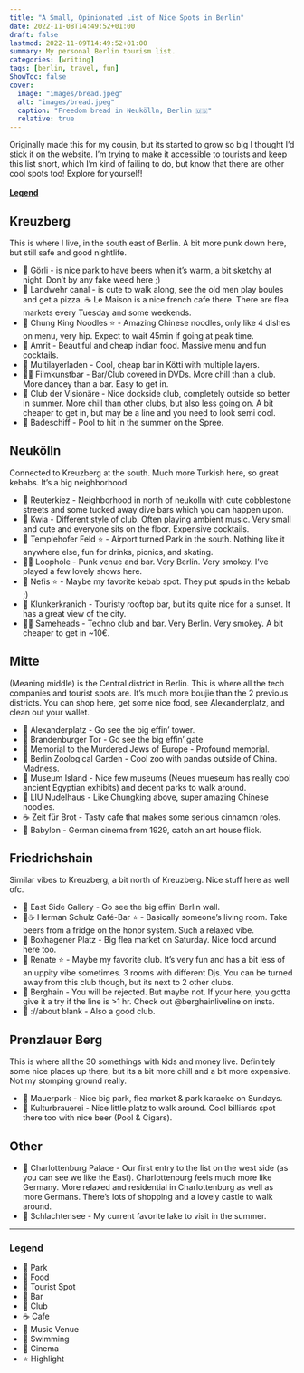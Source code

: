 ```yaml
---
title: "A Small, Opinionated List of Nice Spots in Berlin"
date: 2022-11-08T14:49:52+01:00
draft: false
lastmod: 2022-11-09T14:49:52+01:00
summary: My personal Berlin tourism list.
categories: [writing]
tags: [berlin, travel, fun]
ShowToc: false
cover:
  image: "images/bread.jpeg"
  alt: "images/bread.jpeg"
  caption: "Freedom bread in Neukölln, Berlin 🇺🇸"
  relative: true
---
```


Originally made this for my cousin, but its started to grow so big I thought I’d stick it on the website. I’m trying to make it accessible to tourists and keep this list short, which I’m kind of failing to do, but know that there are other cool spots too! Explore for yourself!
\
\
**[Legend](#legend)**

## Kreuzberg

This is where I live, in the south east of Berlin. A bit more punk down here, but still safe and good nightlife.

- 🌳 Görli - is nice park to have beers when it’s warm, a bit sketchy at night. Don’t by any fake weed here ;)
- 🌳 Landwehr canal - is cute to walk along, see the old men play boules and get a pizza. ☕️ Le Maison is a nice french cafe there. There are flea markets every Tuesday and some weekends.
- 🍖 Chung King Noodles ⭐️ - Amazing Chinese noodles, only like 4 dishes on menu, very hip. Expect to wait 45min if going at peak time.
- 🍖 Amrit - Beautiful and cheap indian food. Massive menu and fun cocktails.
- 🍺 Multilayerladen - Cool, cheap bar in Kötti with multiple layers.
- 🍺💃 Filmkunstbar - Bar/Club covered in DVDs. More chill than a club. More dancey than a bar. Easy to get in.
- 💃 Club der Visionäre - Nice dockside club, completely outside so better in summer. More chill than other clubs, but also less going on. A bit cheaper to get in, but may be a line and you need to look semi cool.
- 🌊 Badeschiff - Pool to hit in the summer on the Spree.

## Neukölln

Connected to Kreuzberg at the south. Much more Turkish here, so great kebabs. It’s a big neighborhood.

- 🍺 Reuterkiez - Neighborhood in north of neukolln with cute cobblestone streets and some tucked away dive bars which you can happen upon.
- 💃 Kwia - Different style of club. Often playing ambient music. Very small and cute and everyone sits on the floor. Expensive cocktails.
- 🌳 Templehofer Feld ⭐️ - Airport turned Park in the south. Nothing like it anywhere else, fun for drinks, picnics, and skating.
- 🍺🎸 Loophole - Punk venue and bar. Very Berlin. Very smokey. I’ve played a few lovely shows here.
- 🍖 Nefis ⭐️ - Maybe my favorite kebab spot. They put spuds in the kebab ;)
- 🍺 Klunkerkranich - Touristy rooftop bar, but its quite nice for a sunset. It has a great view of the city.
- 🍺💃 Sameheads - Techno club and bar. Very Berlin. Very smokey. A bit cheaper to get in ~10€.

## Mitte

(Meaning middle) is the Central district in Berlin. This is where all the tech companies and tourist spots are. It’s much more boujie than the 2 previous districts. You can shop here, get some nice food, see Alexanderplatz, and clean out your wallet.

- 📸 Alexanderplatz - Go see the big effin’ tower.
- 📸 Brandenburger Tor - Go see the big effin’ gate
- 📸 Memorial to the Murdered Jews of Europe - Profound memorial.
- 📸 Berlin Zoological Garden - Cool zoo with pandas outside of China. Madness.
- 📸 Museum Island - Nice few museums (Neues mueseum has really cool ancient Egyptian exhibits) and decent parks to walk around.
- 🍖 LIU Nudelhaus - Like Chungking above, super amazing Chinese noodles.
- ☕️ Zeit für Brot - Tasty cafe that makes some serious cinnamon roles.
- 🎥 Babylon - German cinema from 1929, catch an art house flick.

## Friedrichshain

Similar vibes to Kreuzberg, a bit north of Kreuzberg. Nice stuff here as well ofc.

- 📸 East Side Gallery - Go see the big effin’ Berlin wall.
- 🍺☕️ Herman Schulz Café-Bar ⭐️ - Basically someone’s living room. Take beers from a fridge on the honor system. Such a relaxed vibe.
- 🌳 Boxhagener Platz - Big flea market on Saturday. Nice food around here too.
- 💃 Renate ⭐️ - Maybe my favorite club. It’s very fun and has a bit less of an uppity vibe sometimes. 3 rooms with different Djs. You can be turned away from this club though, but its next to 2 other clubs.
- 💃 Berghain - You will be rejected. But maybe not. If your here, you gotta give it a try if the line is >1 hr. Check out @berghainliveline on insta.
- 💃 ://about blank - Also a good club.

## Prenzlauer Berg

This is where all the 30 somethings with kids and money live. Definitely some nice places up there, but its a bit more chill and a bit more expensive. Not my stomping ground really.

- 🌳 Mauerpark - Nice big park, flea market & park karaoke on Sundays.
- 🍺 Kulturbrauerei - Nice little platz to walk around. Cool billiards spot there too with nice beer (Pool & Cigars).

## Other

- 🌳 Charlottenburg Palace - Our first entry to the list on the west side (as you can see we like the East). Charlottenburg feels much more like Germany. More relaxed and residential in Charlottenburg as well as more Germans. There’s lots of shopping and a lovely castle to walk around.
- 🌊 Schlachtensee - My current favorite lake to visit in the summer.

---

### Legend

- 🌳 Park
- 🍖 Food
- 📸 Tourist Spot
- 🍺 Bar
- 💃 Club
- ☕️ Cafe
- 🎸 Music Venue
- 🌊 Swimming
- 🎥 Cinema
- ⭐️ Highlight
